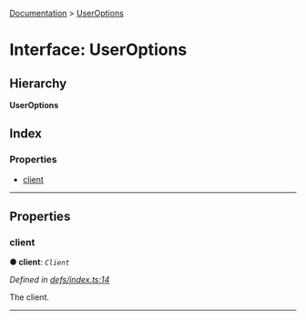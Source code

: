 [Documentation](../README.md) > [UserOptions](../interfaces/useroptions.md)

# Interface: UserOptions

## Hierarchy

**UserOptions**

## Index

### Properties

* [client](useroptions.md#client)

---

## Properties

<a id="client"></a>

###  client

**● client**: *`Client`*

*Defined in [defs/index.ts:14](https://github.com/bad-batch/handl/blob/20503ed/packages/server/src/defs/index.ts#L14)*

The client.

___

